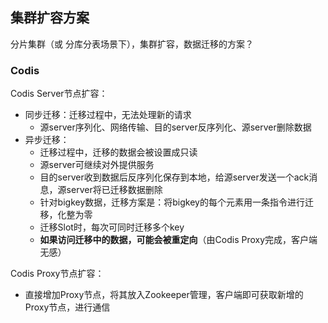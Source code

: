 ## 集群扩容方案



分片集群（或 分库分表场景下），集群扩容，数据迁移的方案？



### Codis

Codis Server节点扩容：

- 同步迁移：迁移过程中，无法处理新的请求
  - 源server序列化、网络传输、目的server反序列化、源server删除数据
- 异步迁移：
  - 迁移过程中，迁移的数据会被设置成只读
  - 源server可继续对外提供服务
  - 目的server收到数据后反序列化保存到本地，给源server发送一个ack消息，源server将已迁移数据删除
  - 针对bigkey数据，迁移方案是：将bigkey的每个元素用一条指令进行迁移，化整为零
  - 迁移Slot时，每次可同时迁移多个key
  - **如果访问迁移中的数据，可能会被重定向**（由Codis Proxy完成，客户端无感）

Codis Proxy节点扩容：

- 直接增加Proxy节点，将其放入Zookeeper管理，客户端即可获取新增的Proxy节点，进行通信